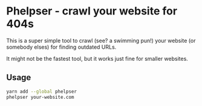 # Phelpser - crawl your website for 404s

This is a super simple tool to crawl (see? a swimming pun!) your website (or
somebody elses) for finding outdated URLs.

It might not be the fastest tool, but it works just fine for smaller websites.

## Usage

```bash
yarn add --global phelpser
phelpser your-website.com
```
